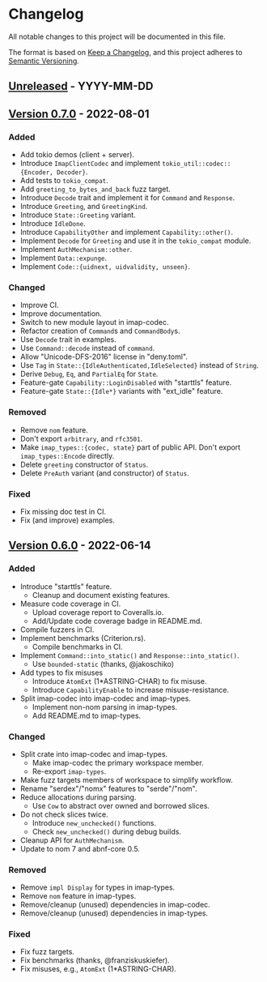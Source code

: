 # Changelog

All notable changes to this project will be documented in this file.

The format is based on [Keep a Changelog](https://keepachangelog.com/en/1.0.0/),
and this project adheres to [Semantic Versioning](https://semver.org/spec/v2.0.0.html).

## [Unreleased] - YYYY-MM-DD

## [Version 0.7.0] - 2022-08-01

### Added

* Add tokio demos (client + server).
* Introduce `ImapClientCodec` and implement `tokio_util::codec::{Encoder, Decoder}`.
* Add tests to `tokio_compat`.
* Add `greeting_to_bytes_and_back` fuzz target.
* Introduce `Decode` trait and implement it for `Command` and `Response`.
* Introduce `Greeting`, and `GreetingKind`.
* Introduce `State::Greeting` variant.
* Introduce `IdleDone`.
* Introduce `CapabilityOther` and implement `Capability::other()`.
* Implement `Decode` for `Greeting` and use it in the `tokio_compat` module.
* Implement `AuthMechanism::other`.
* Implement `Data::expunge`.
* Implement `Code::{uidnext, uidvalidity, unseen}`.

### Changed

* Improve CI.
* Improve documentation.
* Switch to new module layout in imap-codec.
* Refactor creation of `Command`s and `CommandBody`s.
* Use `Decode` trait in examples.
* Use `Command::decode` instead of `command`.
* Allow "Unicode-DFS-2016" license in "deny.toml".
* Use `Tag` in `State::{IdleAuthenticated,IdleSelected}` instead of `String`.
* Derive `Debug`, `Eq`, and `PartialEq` for `State`.
* Feature-gate `Capability::LoginDisabled` with "starttls" feature.
* Feature-gate `State::{Idle*}` variants with "ext_idle" feature.

### Removed

* Remove `nom` feature.
* Don't export `arbitrary`, and `rfc3501`.
* Make `imap_types::{codec, state}` part of public API. Don't export `imap_types::Encode` directly.
* Delete `greeting` constructor of `Status`.
* Delete `PreAuth` variant (and constructor) of `Status`.

### Fixed

* Fix missing doc test in CI.
* Fix (and improve) examples.

## [Version 0.6.0] - 2022-06-14

### Added

- Introduce "starttls" feature.
  - Cleanup and document existing features.
- Measure code coverage in CI.
  - Upload coverage report to Coveralls.io.
  - Add/Update code coverage badge in README.md.
- Compile fuzzers in CI.
- Implement benchmarks (Criterion.rs).
  - Compile benchmarks in CI.
- Implement `Command::into_static()` and `Response::into_static()`.
  - Use `bounded-static` (thanks, @jakoschiko)
- Add types to fix misuses
  - Introduce `AtomExt` (1*ASTRING-CHAR) to fix misuse.
  - Introduce `CapabilityEnable` to increase misuse-resistance.
- Split imap-codec into imap-codec and imap-types.
  - Implement non-nom parsing in imap-types.
  - Add README.md to imap-types.

### Changed

- Split crate into imap-codec and imap-types.
  - Make imap-codec the primary workspace member.
  - Re-export `imap-types`.
- Make fuzz targets members of workspace to simplify workflow.
- Rename "serdex"/"nomx" features to "serde"/"nom".
- Reduce allocations during parsing.
  - Use `Cow` to abstract over owned and borrowed slices.
- Do not check slices twice.
  - Introduce `new_unchecked()` functions.
  - Check `new_unchecked()` during debug builds.
- Cleanup API for `AuthMechanism`.
- Update to nom 7 and abnf-core 0.5.

### Removed

- Remove `impl Display` for types in imap-types.
- Remove `nom` feature in imap-types.
- Remove/cleanup (unused) dependencies in imap-codec.
- Remove/cleanup (unused) dependencies in imap-types.

### Fixed

- Fix fuzz targets.
- Fix benchmarks (thanks, @franziskuskiefer).
- Fix misuses, e.g., `AtomExt` (1*ASTRING-CHAR).

[Unreleased]:    https://github.com/duesee/imap-codec/compare/16e34bce239840bc3a39c811f1ce3d36c6ea20b0...HEAD
[Version 0.7.0]: https://github.com/duesee/imap-codec/compare/63b6a2e4a94f2734d67a18039b3f6dae68994902...16e34bce239840bc3a39c811f1ce3d36c6ea20b0
[Version 0.6.0]: https://github.com/duesee/imap-codec/compare/fcb400e508f74a8d88bbcbfd777bdca7cb75bdeb...63b6a2e4a94f2734d67a18039b3f6dae68994902

